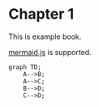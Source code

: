 # Chapter 1

This is example book.

[mermaid.js] is supported.

```mermaid
graph TD;
    A-->B;
    A-->C;
    B-->D;
    C-->D;
```

[mermaid.js]: https://mermaid-js.github.io/mermaid/
